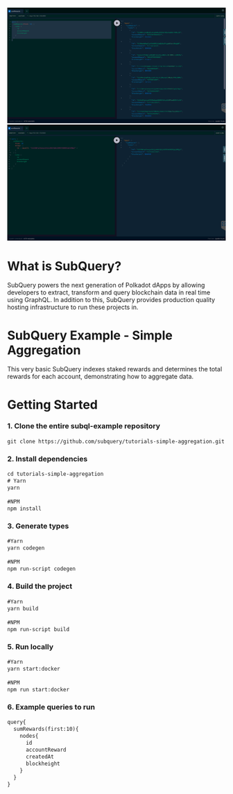![alt text](https://github.com/picmee/SubQuery-Ex4-Module1/blob/e533bb74b7b91c40dded2fa9c2ddf049624902d4/picmee29@gmail.com-1.png)
![alt text](https://github.com/picmee/SubQuery-Ex4-Module1/blob/e533bb74b7b91c40dded2fa9c2ddf049624902d4/picmee29@gmail.com-2.png)

# What is SubQuery?

SubQuery powers the next generation of Polkadot dApps by allowing developers to extract, transform and query blockchain data in real time using GraphQL. In addition to this, SubQuery provides production quality hosting infrastructure to run these projects in.

# SubQuery Example - Simple Aggregation

This very basic SubQuery indexes staked rewards and determines the total rewards for each account, demonstrating how to aggregate data. 
 
# Getting Started

### 1. Clone the entire subql-example repository

```shell
git clone https://github.com/subquery/tutorials-simple-aggregation.git

```
### 2. Install dependencies

```shell
cd tutorials-simple-aggregation
# Yarn
yarn

#NPM
npm install
```

### 3. Generate types

```shell
#Yarn
yarn codegen

#NPM
npm run-script codegen
```

### 4. Build the project

```shell
#Yarn
yarn build

#NPM
npm run-script build
```

### 5. Run locally

```shell
#Yarn
yarn start:docker

#NPM
npm run start:docker
```
### 6. Example queries to run
```shell
query{
  sumRewards(first:10){
    nodes{
      id
      accountReward
      createdAt
      blockheight
    }
  }
}
```
